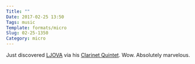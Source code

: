 ```yaml
---
Title: ""
Date: 2017-02-25 13:50
Tags: music
Template: formats/micro
Slug: 02-25-1350
Category: micro
---
```


Just discovered [LJOVA] via his [Clarinet Quintet]. Wow. Absolutely marvelous.

[LJOVA]: http://www.ljova.com
[Clarinet Quintet]: https://soundcloud.com/ljova/clarinet-quintet-world-premiere
